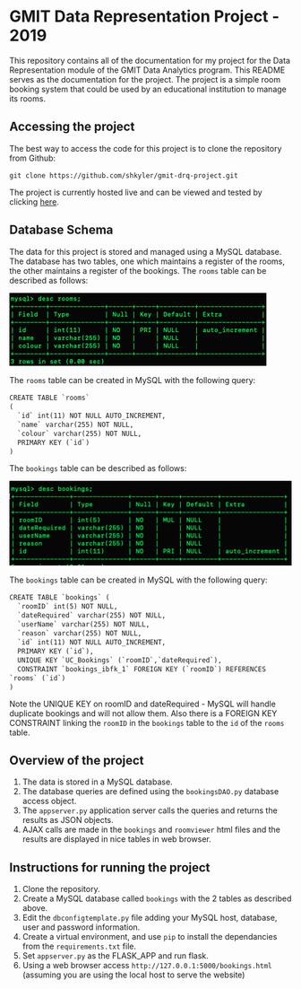# GMIT Data Representation Project - 2019
This repository contains all of the documentation for my project for the Data Representation module of the GMIT Data Analytics program. This README serves as the documentation for the project. The project is a simple room booking system that could be used by an educational institution to manage its rooms.

## Accessing the project

The best way to access the code for this project is to clone the repository from Github:

```
git clone https://github.com/shkyler/gmit-drq-project.git
```

The project is currently hosted live and can be viewed and tested by clicking <a href="http://shkyler.pythonanywhere.com/bookings.html">here</a>.

## Database Schema

The data for this project is stored and managed using a MySQL database. The database has two tables, one which maintains a register of the rooms, the other maintains a register of the bookings. The `rooms` table can be described as follows:

<img src="img/descRooms.png">

The `rooms` table can be created in MySQL with the following query:

```
CREATE TABLE `rooms` 
(
  `id` int(11) NOT NULL AUTO_INCREMENT,
  `name` varchar(255) NOT NULL,
  `colour` varchar(255) NOT NULL,
  PRIMARY KEY (`id`)
)
```
The `bookings` table can be described as follows:

<img src="img/descBookings.png">

The `bookings` table can be created in MySQL with the following query:

```
CREATE TABLE `bookings` (
  `roomID` int(5) NOT NULL,
  `dateRequired` varchar(255) NOT NULL,
  `userName` varchar(255) NOT NULL,
  `reason` varchar(255) NOT NULL,
  `id` int(11) NOT NULL AUTO_INCREMENT,
  PRIMARY KEY (`id`),
  UNIQUE KEY `UC_Bookings` (`roomID`,`dateRequired`),
  CONSTRAINT `bookings_ibfk_1` FOREIGN KEY (`roomID`) REFERENCES `rooms` (`id`)
)
```
Note the UNIQUE KEY on roomID and dateRequired - MySQL will handle duplicate bookings and will not allow them. Also there is a FOREIGN KEY CONSTRAINT linking the `roomID` in the `bookings` table to the `id` of the `rooms` table.

## Overview of the project

1. The data is stored in a MySQL database.
1. The database queries are defined using the `bookingsDAO.py` database access object.
1. The `appserver.py` application server calls the queries and returns the results as JSON objects.
1. AJAX calls are made in the `bookings` and `roomviewer` html files and the results are displayed in nice tables in web browser.


## Instructions for running the project

1. Clone the repository.
1. Create a MySQL database called `bookings` with the 2 tables as described above.
1. Edit the `dbconfigtemplate.py` file adding your MySQL host, database, user and password information.
1. Create a virtual environment, and use `pip` to install the dependancies from the `requirements.txt` file.
1. Set `appserver.py` as the FLASK_APP and run flask.
1. Using a web browser access `http://127.0.0.1:5000/bookings.html` (assuming you are using the local host to serve the website)



